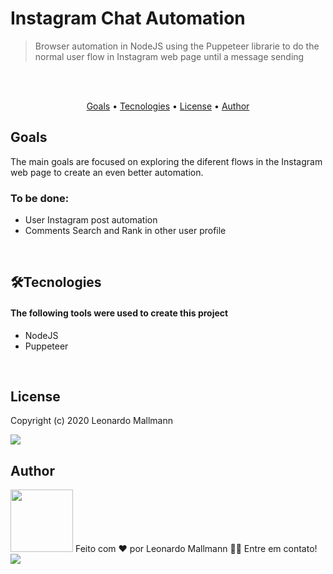 <h1 align="left"> Instagram Chat Automation </h1>

<blockquote> Browser automation in NodeJS using the Puppeteer librarie to do the normal user flow in Instagram web page until a message sending </blockquote>

<br/>
<br/>

<p align="center">
 <a href="#goals">Goals</a> •
 <a href="#tecnologies">Tecnologies</a> • 
 <a href="#license">License</a> • 
 <a href="#author">Author</a>
</p>

<h2>Goals</h2>
<p> The main goals are focused on exploring the diferent flows in the Instagram web page to create an even better automation.</p>
<h3> To be done: </h3>
<ul>
  <li> User Instagram post automation </li>
  <li> Comments Search and Rank in other user profile </li>
</ul> <br/>

<h2>🛠Tecnologies</h2>
<h4> The following tools were used to create this project </h4>
<ul>
  <li> NodeJS </li>
  <li> Puppeteer </li>
</ul> <br/>

<h2>License</h2>
<p> Copyright (c) 2020 Leonardo Mallmann </p>
<img src="https://shields.io/badge/license-MIT-green"/>

<h2>Author</h2>
<img src="https://avatars.githubusercontent.com/u/53924498?s=400&u=9265f8de1cf971ac56aed3c479296c1a121a2db4&v=4" width=100px/>
<span> Feito com ❤️ por Leonardo Mallmann 👋🏽 Entre em contato! </span>
<img src="https://img.shields.io/badge/-Leonardo Mallmann-blue?style=flat-square&logo=Linkedin&logoColor=white&link=https://www.linkedin.com/in/leonardo-mallmann-0763a81bb/" href="https://www.linkedin.com/in/leonardo-mallmann-0763a81bb/"/>
